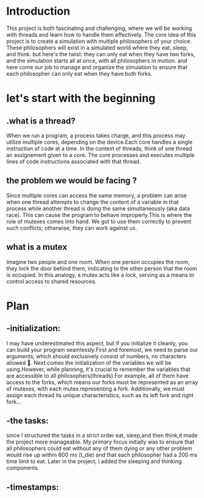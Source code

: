 # Introduction
This project is both fascinating and challenging, where we will be working with threads and learn how to handle them effectively. The core idea of this project is to create a simulation with multiple philosophers of your choice. These philosophers will exist in a simulated world where they eat, sleep, and think. but here's the twist: they can only eat when they have two forks, and the simulation starts all at once, with all philosophers in motion. and here come our job to manage and organize the simulation to ensure that each philosopher can only eat when they have both forks.
# let's start with the beginning
  ## .what is a thread?
  When we run a program, a process takes charge, and this process may utilize multiple cores, depending on the device.Each core handles a single instruction of code at a time. In the context of threads, think of one thread an assignement given to a core. The core processes and executes multiple lines of code instructions associated with that thread.
 ## the problem we would be facing ?
   Since multiple cores can access the same memory, a problem can arise when one thread attempts to change the content of a variable in that process while another thread is doing the same simultaneously (aka data race). This can cause the program to behave improperly.This is where the role of mutexes comes into hand. We got to use them correctly to prevent such conflicts; otherwise, they can work against us.
  ## what is a mutex
  Imagine two people and one room. When one person occupies the room, they lock the door behind them, indicating to the other person that the room is occupied. In this analogy, a mutex acts like a lock, serving as a means to control access to shared resources.
# Plan
  ## -initialization:
  I may have underestimated this aspect, but if you initialize it cleanly, you can build your program seamlessly.First and foremost, we need to parse our arguments, which should 
 exclusively consist of numbers, no characters allowed 👀.
  Next comes the initialization of the variables we will be using.However, while planning, it's crucial to remember the variables that are accessible to all philosophers(threads).For example, all of them have access to the forks, which means our forks must be represented as an array of mutexes, with each mutex representing a fork. Additionally, we must assign each thread its unique characteristics, such as its left fork and right fork...  
  ## -the tasks:
  since I structured the tasks in a strict order eat, sleep,and then think,it made the project more manageable. My primary focus initially was to ensure that all philosophers could eat without any of them dying or any other problem would rise up within 800 ms (t_die) and that each philosopher had a 200 ms time limit to eat. Later in the project, I added the sleeping and thinking components.
 ## -timestamps:
  




